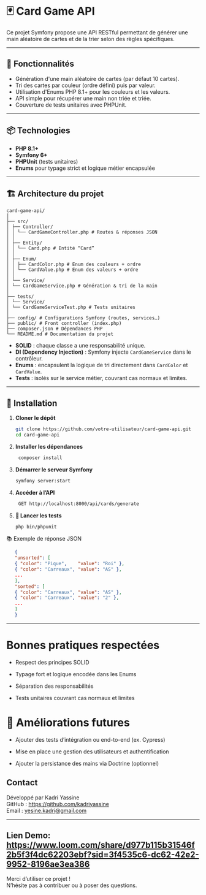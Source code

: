 # 🃏 Card Game API

Ce projet Symfony propose une API RESTful permettant de générer une main aléatoire de cartes et de la trier selon des règles spécifiques.

---

## 🚀 Fonctionnalités

- Génération d'une main aléatoire de cartes (par défaut 10 cartes).
- Tri des cartes par couleur (ordre défini) puis par valeur.
- Utilisation d'Enums PHP 8.1+ pour les couleurs et les valeurs.
- API simple pour récupérer une main non triée et triée.
- Couverture de tests unitaires avec PHPUnit.

---

## 📦 Technologies

- **PHP 8.1+**
- **Symfony 6+**
- **PHPUnit** (tests unitaires)
- **Enums** pour typage strict et logique métier encapsulée

---

## 🏗 Architecture du projet
```
card-game-api/
│
├── src/
│ ├── Controller/
│ │ └── CardGameController.php # Routes & réponses JSON
│ │
│ ├── Entity/
│ │ └── Card.php # Entité “Card”
│ │
│ ├── Enum/
│ │ ├── CardColor.php # Enum des couleurs + ordre
│ │ └── CardValue.php # Enum des valeurs + ordre
│ │
│ └── Service/
│ └── CardGameService.php # Génération & tri de la main
│
├── tests/
│ └── Service/
│ └── CardGameServiceTest.php # Tests unitaires
│
├── config/ # Configurations Symfony (routes, services…)
├── public/ # Front controller (index.php)
├── composer.json # Dépendances PHP
└── README.md # Documentation du projet
```

- **SOLID** : chaque classe a une responsabilité unique.
- **DI (Dependency Injection)** : Symfony injecte `CardGameService` dans le contrôleur.
- **Enums** : encapsulent la logique de tri directement dans `CardColor` et `CardValue`.
- **Tests** : isolés sur le service métier, couvrant cas normaux et limites.

---

## 🔧 Installation

1. **Cloner le dépôt**
   ```bash
   git clone https://github.com/votre-utilisateur/card-game-api.git
   cd card-game-api
2. **Installer les dépendances**
   ```bash
    composer install
   ```
3. **Démarrer le serveur Symfony**
    ```bash
    symfony server:start
   ```
4. **Accéder à l’API**
   ```bash
    GET http://localhost:8000/api/cards/generate
    ```
5. **🧪 Lancer les tests**
   ```bash
   php bin/phpunit
   ```
📚 Exemple de réponse JSON
   ```json
      {
      "unsorted": [
      { "color": "Pique",    "value": "Roi" },
      { "color": "Carreaux", "value": "AS" },
      ...
      ],
      "sorted": [
      { "color": "Carreaux", "value": "AS" },
      { "color": "Carreaux", "value": "2" },
      ...
      ]
      }
   ```
---
# Bonnes pratiques respectées
- Respect des principes SOLID

- Typage fort et logique encodée dans les Enums

- Séparation des responsabilités

- Tests unitaires couvrant cas normaux et limites


# 🚧 Améliorations futures

- Ajouter des tests d’intégration ou end-to-end (ex. Cypress)

- Mise en place une gestion des utilisateurs et authentification

- Ajouter la persistance des mains via Doctrine (optionnel)

## Contact

Développé par Kadri Yassine  
GitHub : https://github.com/kadriyassine  
Email : yesine.kadri@gmail.com

---
Lien Demo: https://www.loom.com/share/d977b115b31546f2b5f3f4dc62203ebf?sid=3f4535c6-dc62-42e2-9952-8196ae3ea386
---
Merci d’utiliser ce projet !  
N’hésite pas à contribuer ou à poser des questions.








